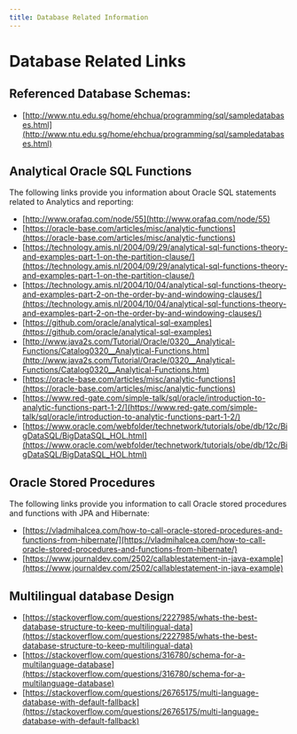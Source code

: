 ```yaml
---
title: Database Related Information
---
```

# Database Related Links

## Referenced Database Schemas:
- [http://www.ntu.edu.sg/home/ehchua/programming/sql/sampledatabases.html](http://www.ntu.edu.sg/home/ehchua/programming/sql/sampledatabases.html)

## Analytical Oracle SQL Functions
The following links provide you information about Oracle SQL statements related to Analytics and reporting:
- [http://www.orafaq.com/node/55](http://www.orafaq.com/node/55)
- [https://oracle-base.com/articles/misc/analytic-functions](https://oracle-base.com/articles/misc/analytic-functions)
- [https://technology.amis.nl/2004/09/29/analytical-sql-functions-theory-and-examples-part-1-on-the-partition-clause/](https://technology.amis.nl/2004/09/29/analytical-sql-functions-theory-and-examples-part-1-on-the-partition-clause/)
- [https://technology.amis.nl/2004/10/04/analytical-sql-functions-theory-and-examples-part-2-on-the-order-by-and-windowing-clauses/](https://technology.amis.nl/2004/10/04/analytical-sql-functions-theory-and-examples-part-2-on-the-order-by-and-windowing-clauses/)
- [https://github.com/oracle/analytical-sql-examples](https://github.com/oracle/analytical-sql-examples)
- [http://www.java2s.com/Tutorial/Oracle/0320__Analytical-Functions/Catalog0320__Analytical-Functions.htm](http://www.java2s.com/Tutorial/Oracle/0320__Analytical-Functions/Catalog0320__Analytical-Functions.htm)
- [https://oracle-base.com/articles/misc/analytic-functions](https://oracle-base.com/articles/misc/analytic-functions)
- [https://www.red-gate.com/simple-talk/sql/oracle/introduction-to-analytic-functions-part-1-2/](https://www.red-gate.com/simple-talk/sql/oracle/introduction-to-analytic-functions-part-1-2/)
- [https://www.oracle.com/webfolder/technetwork/tutorials/obe/db/12c/BigDataSQL/BigDataSQL_HOL.html](https://www.oracle.com/webfolder/technetwork/tutorials/obe/db/12c/BigDataSQL/BigDataSQL_HOL.html)

## Oracle Stored Procedures
The following links provide you information to call Oracle stored procedures and functions with JPA and Hibernate:
- [https://vladmihalcea.com/how-to-call-oracle-stored-procedures-and-functions-from-hibernate/](https://vladmihalcea.com/how-to-call-oracle-stored-procedures-and-functions-from-hibernate/)
- [https://www.journaldev.com/2502/callablestatement-in-java-example](https://www.journaldev.com/2502/callablestatement-in-java-example)

## Multilingual database Design
- [https://stackoverflow.com/questions/2227985/whats-the-best-database-structure-to-keep-multilingual-data](https://stackoverflow.com/questions/2227985/whats-the-best-database-structure-to-keep-multilingual-data)
- [https://stackoverflow.com/questions/316780/schema-for-a-multilanguage-database](https://stackoverflow.com/questions/316780/schema-for-a-multilanguage-database)
- [https://stackoverflow.com/questions/26765175/multi-language-database-with-default-fallback](https://stackoverflow.com/questions/26765175/multi-language-database-with-default-fallback)